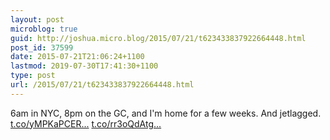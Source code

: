 ```yaml
---
layout: post
microblog: true
guid: http://joshua.micro.blog/2015/07/21/t623433837922664448.html
post_id: 37599
date: 2015-07-21T21:06:24+1100
lastmod: 2019-07-30T17:41:30+1100
type: post
url: /2015/07/21/t623433837922664448.html
---
```

6am in NYC, 8pm on the GC, and I'm home for a few weeks. And jetlagged. [t.co/yMPKaPCER...](http://t.co/yMPKaPCERO) [t.co/rr3oQdAtg...](http://t.co/rr3oQdAtgF)
